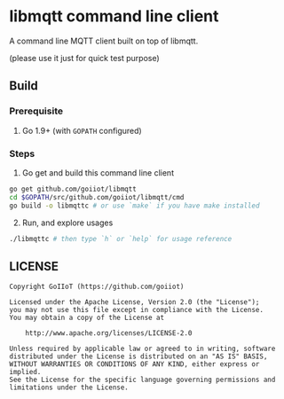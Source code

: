 # libmqtt command line client

A command line MQTT client built on top of libmqtt.

(please use it just for quick test purpose)

## Build

### Prerequisite

1. Go 1.9+ (with `GOPATH` configured)

### Steps

1. Go get and build this command line client

```bash
go get github.com/goiiot/libmqtt
cd $GOPATH/src/github.com/goiiot/libmqtt/cmd
go build -o libmqttc # or use `make` if you have make installed
```

2. Run, and explore usages

```bash
./libmqttc # then type `h` or `help` for usage reference
```

## LICENSE

```text
Copyright GoIIoT (https://github.com/goiiot)

Licensed under the Apache License, Version 2.0 (the "License");
you may not use this file except in compliance with the License.
You may obtain a copy of the License at

    http://www.apache.org/licenses/LICENSE-2.0

Unless required by applicable law or agreed to in writing, software
distributed under the License is distributed on an "AS IS" BASIS,
WITHOUT WARRANTIES OR CONDITIONS OF ANY KIND, either express or implied.
See the License for the specific language governing permissions and
limitations under the License.
```